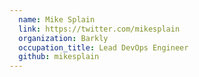 ```yaml
---
  name: Mike Splain
  link: https://twitter.com/mikesplain
  organization: Barkly
  occupation_title: Lead DevOps Engineer
  github: mikesplain
---
```

